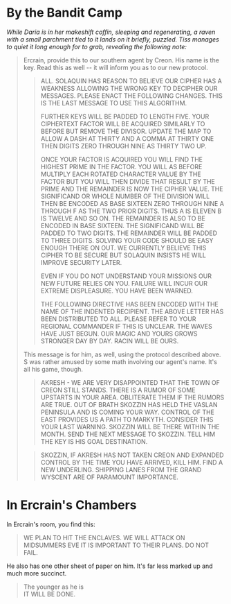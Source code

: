 # By the Bandit Camp

*While Daria is in her makeshift coffin, sleeping and regenerating, a raven with a small parchment tied to it lands on it briefly, puzzled. Tiss manages to quiet it long enough for to grab, revealing the following note:*

>Ercrain, provide this to our southern agent by Creon. His name is the
>key. Read this as well -- it will inform you as to our new protocol.
>
>>ALL. SOLAQUIN HAS REASON TO BELIEVE OUR CIPHER HAS A WEAKNESS ALLOWING THE WRONG KEY TO DECIPHER OUR MESSAGES. PLEASE ENACT THE FOLLOWING CHANGES. THIS IS THE LAST MESSAGE TO USE THIS ALGORITHM.
>>
>>FURTHER KEYS WILL BE PADDED TO LENGTH FIVE. YOUR CIPHERTEXT FACTOR WILL BE ACQUIRED SIMILARLY TO BEFORE BUT REMOVE THE DIVISOR. UPDATE THE MAP TO ALLOW A DASH AT THIRTY AND A COMMA AT THIRTY ONE THEN DIGITS ZERO THROUGH NINE AS THIRTY TWO UP.
>>
>>ONCE YOUR FACTOR IS ACQUIRED YOU WILL FIND THE HIGHEST PRIME IN THE FACTOR. YOU WILL AS BEFORE MULTIPLY EACH ROTATED CHARACTER VALUE BY THE FACTOR BUT YOU WILL THEN DIVIDE THAT RESULT BY THE PRIME AND THE REMAINDER IS NOW THE CIPHER VALUE. THE SIGNIFICAND OR WHOLE NUMBER OF THE DIVISION WILL THEN BE ENCODED AS BASE SIXTEEN ZERO THROUGH NINE A THROUGH F AS THE TWO PRIOR DIGITS. THUS A IS ELEVEN B IS TWELVE AND SO ON. THE REMAINDER IS ALSO TO BE ENCODED IN BASE SIXTEEN. THE SIGNIFICAND WILL BE PADDED TO TWO DIGITS. THE REMAINDER WILL BE PADDED TO THREE DIGITS. SOLVING YOUR CODE SHOULD BE EASY ENOUGH THERE ON OUT. WE CURRENTLY BELIEVE THIS CIPHER TO BE SECURE BUT SOLAQUIN INSISTS HE WILL IMPROVE SECURITY LATER.
>>
>>EVEN IF YOU DO NOT UNDERSTAND YOUR MISSIONS OUR NEW FUTURE RELIES ON YOU. FAILURE WILL INCUR OUR EXTREME DISPLEASURE. YOU HAVE BEEN WARNED.
>>
>>THE FOLLOWING DIRECTIVE HAS BEEN ENCODED WITH THE NAME OF THE INDENTED RECIPIENT. THE ABOVE LETTER HAS BEEN DISTRIBUTED TO ALL. PLEASE REFER TO YOUR REGIONAL COMMANDER IF THIS IS UNCLEAR. THE WAVES HAVE JUST BEGUN. OUR MAGIC AND YOURS GROWS STRONGER DAY BY DAY. RACIN WILL BE OURS.
>
>This message is for him, as well, using the protocol described above. S was rather amused by some math involving our agent's name. It's all his game, though.
>
>>AKRESH - WE ARE VERY DISAPPOINTED THAT THE TOWN OF CREON STILL STANDS. THERE IS A RUMOR OF SOME UPSTARTS IN YOUR AREA. OBLITERATE THEM IF THE RUMORS ARE TRUE. OUT OF BRATH SKOZZIN HAS HELD THE VASLAN PENINSULA AND IS COMING YOUR WAY. CONTROL OF THE EAST PROVIDES US A PATH TO MARKYTH. CONSIDER THIS YOUR LAST WARNING. SKOZZIN WILL BE THERE WITHIN THE MONTH. SEND THE NEXT MESSAGE TO SKOZZIN. TELL HIM THE KEY IS HIS GOAL DESTINATION.
>  
>>SKOZZIN, IF AKRESH HAS NOT TAKEN CREON AND EXPANDED CONTROL BY THE TIME YOU HAVE ARRIVED, KILL HIM. FIND A NEW UNDERLING. SHIPPING LANES FROM THE GRAND WYSCENT ARE OF PARAMOUNT IMPORTANCE.

# In Ercrain's Chambers

In Ercrain's room, you find this:

>WE PLAN TO HIT THE ENCLAVES.
>WE WILL ATTACK ON MIDSUMMERS EVE
>IT IS IMPORTANT TO THEIR PLANS. DO NOT FAIL.

He also has one other sheet of paper on him. It's far less marked up and much more succinct.


> The younger as he is  
> IT WILL BE DONE.

